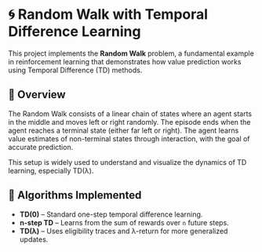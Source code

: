 # 🌀 Random Walk with Temporal Difference Learning

This project implements the **Random Walk** problem, a fundamental example in reinforcement learning that demonstrates how value prediction works using Temporal Difference (TD) methods.

## 📌 Overview

The Random Walk consists of a linear chain of states where an agent starts in the middle and moves left or right randomly. The episode ends when the agent reaches a terminal state (either far left or right). The agent learns value estimates of non-terminal states through interaction, with the goal of accurate prediction.

This setup is widely used to understand and visualize the dynamics of TD learning, especially TD(λ).

## 🧠 Algorithms Implemented

- **TD(0)** – Standard one-step temporal difference learning.
- **n-step TD** – Learns from the sum of rewards over `n` future steps.
- **TD(λ)** – Uses eligibility traces and λ-return for more generalized updates.
